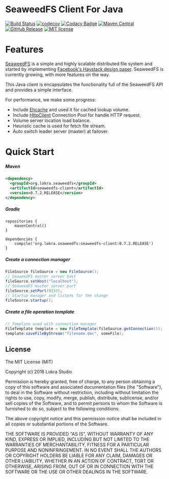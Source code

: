 # SeaweedFS Client For Java

[![Build Status](https://travis-ci.org/lokra/seaweedfs-client.svg?branch=master)](https://travis-ci.org/lokra/seaweedfs-client)
[![codecov](https://codecov.io/gh/lokra/seaweedfs-client/branch/master/graph/badge.svg)](https://codecov.io/gh/lokra/seaweedfs-client)
[![Codacy Badge](https://api.codacy.com/project/badge/Grade/2a98cfb79ad04905940aef2fc5791390)](https://www.codacy.com/app/chihosin/seaweedfs-client?utm_source=github.com&amp;utm_medium=referral&amp;utm_content=lokra-platform/seaweedfs-client&amp;utm_campaign=Badge_Grade)
[![Maven Central](http://img.shields.io/badge/maven_central-0.7.2.RELEASE-brightgreen.svg)](https://search.maven.org/#artifactdetails%7Corg.lokra.seaweedfs%7Cseaweedfs-client%7C0.7.2.RELEASE%7Cjar)
[![GitHub Release](http://img.shields.io/badge/Release-0.7.2.RELEASE-brightgreen.svg)](https://github.com/lokra-platform/seaweedfs-client/releases/tag/0.7.2.RELEASE)
[![MIT license](http://img.shields.io/badge/license-MIT-blue.svg)](http://opensource.org/licenses/MIT)

# Features
[SeaweedFS](https://github.com/chrislusf/seaweedfs) is a simple and highly scalable distributed file system and started by implementing [Facebook's Haystack design paper](http://www.usenix.org/event/osdi10/tech/full_papers/Beaver.pdf). SeaweedFS is currently growing, with more features on the way.

This Java client is encapsulates the functionality full of the SeaweedFS API and provides a simple interface.

For performance, we make some progress:
* Include [Ehcache](https://github.com/ehcache/ehcache3) and used it for cached lookup volume.
* Include [HttpClient](https://github.com/apache/httpclient) Connection Pool for handle HTTP request.
* Volume server location load balance.
* Heuristic cache is used for fetch file stream.
* Auto switch leader server (master) at failover.

# Quick Start

##### Maven

```xml
<dependency>
  <groupId>org.lokra.seaweedfs</groupId>
  <artifactId>seaweedfs-client</artifactId>
  <version>0.7.2.RELEASE</version>
</dependency>
```

##### Gradle
```
repositories {
    mavenCentral()
}

dependencies {
    compile('org.lokra.seaweedfs:seaweedfs-client:0.7.2.RELEASE')
}
```

##### Create a connection manager
```java
FileSource fileSource = new FileSource();
// SeaweedFS master server host
fileSource.setHost("localhost");
// SeaweedFS master server port
fileSource.setPort(9333);
// Startup manager and listens for the change
fileSource.startup();
```

##### Create a file operation template
```java
// Template used with connection manager
FileTemplate template = new FileTemplate(fileSource.getConnection());
template.saveFileByStream("filename.doc", someFile);
```

## License

The MIT License (MIT)

Copyright (c) 2016 Lokra Studio

Permission is hereby granted, free of charge, to any person obtaining a copy
of this software and associated documentation files (the "Software"), to deal
in the Software without restriction, including without limitation the rights
to use, copy, modify, merge, publish, distribute, sublicense, and/or sell
copies of the Software, and to permit persons to whom the Software is
furnished to do so, subject to the following conditions:

The above copyright notice and this permission notice shall be included in all
copies or substantial portions of the Software.

THE SOFTWARE IS PROVIDED "AS IS", WITHOUT WARRANTY OF ANY KIND, EXPRESS OR
IMPLIED, INCLUDING BUT NOT LIMITED TO THE WARRANTIES OF MERCHANTABILITY,
FITNESS FOR A PARTICULAR PURPOSE AND NONINFRINGEMENT. IN NO EVENT SHALL THE
AUTHORS OR COPYRIGHT HOLDERS BE LIABLE FOR ANY CLAIM, DAMAGES OR OTHER
LIABILITY, WHETHER IN AN ACTION OF CONTRACT, TORT OR OTHERWISE, ARISING FROM,
OUT OF OR IN CONNECTION WITH THE SOFTWARE OR THE USE OR OTHER DEALINGS IN THE
SOFTWARE.
